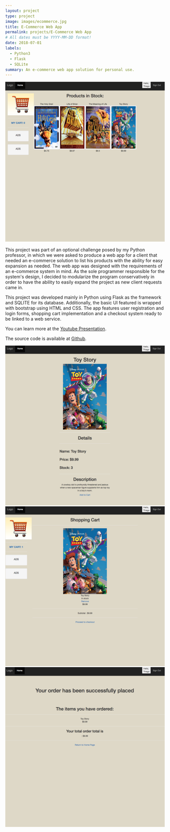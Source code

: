```yaml
---
layout: project
type: project
image: images/ecommerce.jpg
title: E-Commerce Web App
permalink: projects/E-Commerce Web App
# All dates must be YYYY-MM-DD format!
date: 2018-07-01
labels:
  - Python3
  - Flask
  - SQLite
summary: An e-commerce web app solution for personal use.
---
```


<div class="ui large rounded images">
  <img class="ui image" src="../images/store1.png">
</div>

  This project was part of an optional challenge posed by my Python professor, in which we were asked to produce a web app for a client that needed an e-commerce solution to list his products with the ability for easy expansion as needed. The web app was designed with the requirements of an e-commerce system in mind. As the sole programmer responsible for the system's design, I decided to modularize the program conservatively in order to have the ability to easily expand the project as new client requests came in. 


  This project was developed mainly in Python using Flask as the framework and SQLITE for its database. Additionally, the basic UI featured is wrapped with bootstrap using HTML and CSS. The app features user registration and login forms, shopping cart implementation and a checkout system ready to be linked to a web service.


You can learn more at the [Youtube Presentation](https://www.youtube.com/watch?v=IiX1-jgtu4s&t=162s).


The source code is available at [Github](https://github.com/ThiagoM728/e-commerceWebApp).

<div class="ui large rounded images">
  <img class="ui image" src="../images/store2.png">
  <img class="ui image" src="../images/store3.png">
  <img class="ui image" src="../images/store4.png">
</div>



